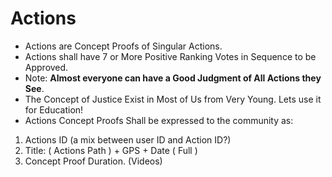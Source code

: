 # Actions

- Actions are Concept Proofs of Singular Actions. 
- Actions shall have 7 or More Positive Ranking Votes in Sequence to be Approved.
- Note: **Almost everyone can have a Good Judgment of All Actions they See**. 
- The Concept of Justice Exist in Most of Us from Very Young. Lets use it for Education!
- Actions Concept Proofs Shall be expressed to the community as:
1. Actions ID (a mix between user ID and Action ID?)
2. Title: ( Actions Path ) + GPS + Date ( Full )
3. Concept Proof Duration. (Videos)